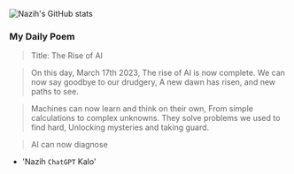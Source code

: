
![Nazih's GitHub stats](https://github-readme-stats-eu6q8drbf-nazihkalo-cybertinolab.vercel.app/api?username=nazihkalo&show_icons=true&count_private=true&theme=dark)

### My Daily Poem
<!-- daily_poem starts -->


>Title: The Rise of AI

>On this day, March 17th 2023,
The rise of AI is now complete.
We can now say goodbye to our drudgery,
A new dawn has risen, and new paths to see.

>Machines can now learn and think on their own,
From simple calculations to complex unknowns.
They solve problems we used to find hard,
Unlocking mysteries and taking guard.

>AI can now diagnose
- 'Nazih `ChatGPT` Kalo'
<!-- daily_poem ends -->

